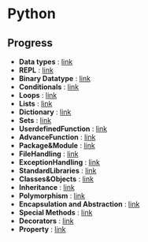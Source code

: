 # Python

## Progress

- **Data types** : [link](./Datatypes/README.md)
- **REPL** : [link](./REPL/README.md)
- **Binary Datatype** : [link](./Bytes/README.md)
- **Conditionals** : [link](./Conditionals/README.md)
- **Loops** : [link](./Loops/README.md)
- **Lists** : [link](./Functions/README.md)
- **Dictionary** : [link](./Dictionary/README.md)
- **Sets** : [link](./Sets/README.md)
- **UserdefinedFunction** : [link](./UserdefineFunction/README.md)
- **AdvanceFunction** : [link](./AdvanceFunction/README.md)
- **Package&Module** : [link](./Packages&Modules/README.md)
- **FileHandling** : [link](./FileHandling/README.md)
- **ExceptionHandling** : [link](./ExceptionHandling/README.md)
- **StandardLibraries** : [link](./StandardLibraries/README.md)
- **Classes&Objects** : [link](./Classes&Objects/README.md)
- **Inheritance** : [link](./Inheritence/REDME.md)
- **Polymorphism** : [link](./Polymorphism/README.md)
- **Encapsulation and Abstraction** : [link](./Encapsulation%20and%20Abstraction/README.md)
- **Special Methods** : [link](./Special%20Methods/README.md)
- **Decorators** : [link](./Decoratorts/README.md)
- **Property** : [link](./Property/README.md)
